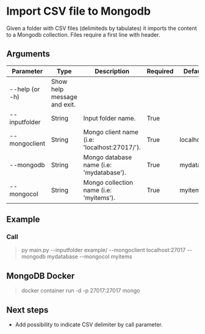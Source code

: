 # Import CSV file to Mongodb

Given a folder with CSV files (delimiteds by tabulates) it imports the content to a Mongodb collection. Files require a first line with header.

## Arguments

| Parameter      | Type                        | Description                                  | Required | Default value   |
|----------------|-----------------------------|----------------------------------------------|----------|-----------------|
| --help (or -h) | Show help message and exit. |                                              |          |                 |
| --inputfolder  | String                      | Input folder name.                           | True     |                 |
| --mongoclient  | String                      | Mongo client name (i.e: 'localhost:27017/'). | True     | localhost:27017 |
| --mongodb      | String                      | Mongo database name (i.e: 'mydatabase').     | True     | mydatabase      |
| --mongocol     | String                      | Mongo collection name (i.e: 'myitems').      | True     | myitems         |

## Example

### Call

>py main.py --inputfolder example/ --mongoclient localhost:27017 --mongodb mydatabase --mongocol myitems

## MongoDB Docker

>docker container run -d -p 27017:27017 mongo

## Next steps

- Add possibility to indicate CSV delimiter by call parameter.
